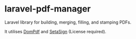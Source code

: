 # laravel-pdf-manager

Laravel library for building, merging, filling, and stamping PDFs.

It utilises [DomPdf](https://github.com/dompdf/dompdf) and [SetaSign](https://www.setasign.com/) (License required).
